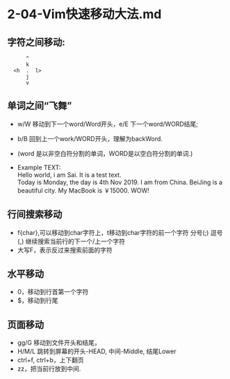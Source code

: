 # 2-04-Vim快速移动大法.md

## 字符之间移动:
          ^
          k         
      <h  .  l>
          j
          v

## 单词之间“飞舞”
- w/W 移动到下一个word/Word开头，e/E 下一个word/WORD结尾;  
- b/B 回到上一个work/WORD开头，理解为backWord.  
- (word 是以非空白符分割的单词，WORD是以空白符分割的单词.)  

- Example TEXT:  
Hello world, i am Sai. It is a test text.  
Today is Monday, the day is 4th Nov 2019. I am from China. BeiJing is a beautiful city. My MacBook is ￥15000. WOW!      

## 行间搜索移动
* f{char},可以移动到char字符上，t移动到char字符的前一个字符
分号(;) 逗号(,) 继续搜索当前行的下一个/上一个字符
* 大写F，表示反过来搜索前面的字符

## 水平移动
* 0，移动到行首第一个字符
* $，移动到行尾

## 页面移动
* gg/G 移动到文件开头和结尾，
* H/M/L 跳转到屏幕的开头-HEAD, 中间-Middle, 结尾Lower
* ctrl+f, ctrl+b，上下翻页
* zz，把当前行放到中间.
